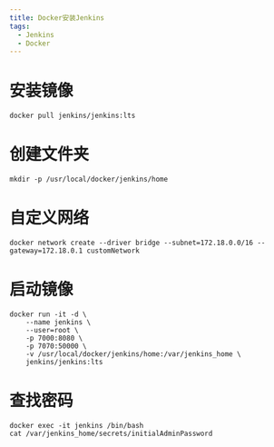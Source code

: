 ```yaml
---
title: Docker安装Jenkins
tags:
  - Jenkins
  - Docker
---
```


# 安装镜像
~~~shell
docker pull jenkins/jenkins:lts
~~~

# 创建文件夹
~~~shell
mkdir -p /usr/local/docker/jenkins/home
~~~

# 自定义网络
~~~shell
docker network create --driver bridge --subnet=172.18.0.0/16 --gateway=172.18.0.1 customNetwork
~~~

# 启动镜像
~~~shell
docker run -it -d \
    --name jenkins \
    --user=root \
    -p 7000:8080 \
    -p 7070:50000 \
    -v /usr/local/docker/jenkins/home:/var/jenkins_home \
    jenkins/jenkins:lts
~~~

# 查找密码
~~~shell
docker exec -it jenkins /bin/bash
cat /var/jenkins_home/secrets/initialAdminPassword
~~~
